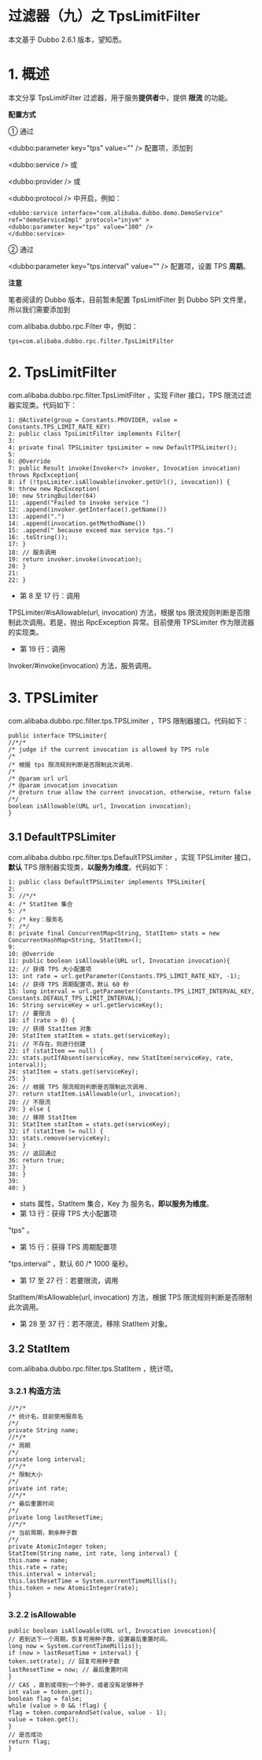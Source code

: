 # 过滤器（九）之 TpsLimitFilter

本文基于 Dubbo 2.6.1 版本，望知悉。

# 1. 概述

本文分享 TpsLimitFilter 过滤器，用于服务**提供者**中，提供 **限流** 的功能。

**配置方式**

① 通过

<dubbo:parameter key="tps" value="" />
配置项，添加到

<dubbo:service />
或

<dubbo:provider />
或

<dubbo:protocol />
中开启，例如：
```
<dubbo:service interface="com.alibaba.dubbo.demo.DemoService" ref="demoServiceImpl" protocol="injvm" >
<dubbo:parameter key="tps" value="100" />
</dubbo:service>
```

② 通过

<dubbo:parameter key="tps.interval" value="" />
配置项，设置 TPS **周期**。

**注意**

笔者阅读的 Dubbo 版本，目前暂未配置 TpsLimitFilter 到 Dubbo SPI 文件里，所以我们需要添加到

com.alibaba.dubbo.rpc.Filter
中，例如：
```
tps=com.alibaba.dubbo.rpc.filter.TpsLimitFilter
```

# 2. TpsLimitFilter

com.alibaba.dubbo.rpc.filter.TpsLimitFilter
，实现 Filter 接口，TPS 限流过滤器实现类。代码如下：
```
1: @Activate(group = Constants.PROVIDER, value = Constants.TPS_LIMIT_RATE_KEY)
2: public class TpsLimitFilter implements Filter{
3:
4: private final TPSLimiter tpsLimiter = new DefaultTPSLimiter();
5:
6: @Override
7: public Result invoke(Invoker<?> invoker, Invocation invocation) throws RpcException{
8: if (!tpsLimiter.isAllowable(invoker.getUrl(), invocation)) {
9: throw new RpcException(
10: new StringBuilder(64)
11: .append("Failed to invoke service ")
12: .append(invoker.getInterface().getName())
13: .append(".")
14: .append(invocation.getMethodName())
15: .append(" because exceed max service tps.")
16: .toString());
17: }
18: // 服务调用
19: return invoker.invoke(invocation);
20: }
21:
22: }
```

* 第 8 至 17 行：调用

TPSLimiter/#isAllowable(url, invocation)
方法，根据 tps 限流规则判断是否限制此次调用。若是，抛出 RpcException 异常。目前使用 TPSLimiter 作为限流器的实现类。
* 第 19 行：调用

Invoker/#invoke(invocation)
方法，服务调用。

# 3. TPSLimiter

com.alibaba.dubbo.rpc.filter.tps.TPSLimiter
，TPS 限制器接口。代码如下：
```
public interface TPSLimiter{
//*/*
/* judge if the current invocation is allowed by TPS rule
/*
/* 根据 tps 限流规则判断是否限制此次调用.
/*
/* @param url url
/* @param invocation invocation
/* @return true allow the current invocation, otherwise, return false
/*/
boolean isAllowable(URL url, Invocation invocation);
}
```

## 3.1 DefaultTPSLimiter

com.alibaba.dubbo.rpc.filter.tps.DefaultTPSLimiter
，实现 TPSLimiter 接口，**默认** TPS 限制器实现类，**以服务为维度**。代码如下：
```
1: public class DefaultTPSLimiter implements TPSLimiter{
2:
3: //*/*
4: /* StatItem 集合
5: /*
6: /* key：服务名
7: /*/
8: private final ConcurrentMap<String, StatItem> stats = new ConcurrentHashMap<String, StatItem>();
9:
10: @Override
11: public boolean isAllowable(URL url, Invocation invocation){
12: // 获得 TPS 大小配置项
13: int rate = url.getParameter(Constants.TPS_LIMIT_RATE_KEY, -1);
14: // 获得 TPS 周期配置项，默认 60 秒
15: long interval = url.getParameter(Constants.TPS_LIMIT_INTERVAL_KEY, Constants.DEFAULT_TPS_LIMIT_INTERVAL);
16: String serviceKey = url.getServiceKey();
17: // 要限流
18: if (rate > 0) {
19: // 获得 StatItem 对象
20: StatItem statItem = stats.get(serviceKey);
21: // 不存在，则进行创建
22: if (statItem == null) {
23: stats.putIfAbsent(serviceKey, new StatItem(serviceKey, rate, interval));
24: statItem = stats.get(serviceKey);
25: }
26: // 根据 TPS 限流规则判断是否限制此次调用.
27: return statItem.isAllowable(url, invocation);
28: // 不限流
29: } else {
30: // 移除 StatItem
31: StatItem statItem = stats.get(serviceKey);
32: if (statItem != null) {
33: stats.remove(serviceKey);
34: }
35: // 返回通过
36: return true;
37: }
38: }
39:
40: }
```

* stats
属性，StatItem 集合，Key 为 服务名，**即以服务为维度**。
* 第 13 行：获得 TPS 大小配置项

"tps"
。
* 第 15 行：获得 TPS 周期配置项

"tps.interval"
，默认 60 /* 1000 毫秒。
* 第 17 至 27 行：若要限流，调用

StatItem/#isAllowable(url, invocation)
方法，根据 TPS 限流规则判断是否限制此次调用。
* 第 28 至 37 行：若不限流，移除 StatItem 对象。

## 3.2 StatItem

com.alibaba.dubbo.rpc.filter.tps.StatItem
，统计项。

### 3.2.1 构造方法

```
//*/*
/* 统计名，目前使用服务名
/*/
private String name;
//*/*
/* 周期
/*/
private long interval;
//*/*
/* 限制大小
/*/
private int rate;
//*/*
/* 最后重置时间
/*/
private long lastResetTime;
//*/*
/* 当前周期，剩余种子数
/*/
private AtomicInteger token;
StatItem(String name, int rate, long interval) {
this.name = name;
this.rate = rate;
this.interval = interval;
this.lastResetTime = System.currentTimeMillis();
this.token = new AtomicInteger(rate);
}
```

### 3.2.2 isAllowable

```
public boolean isAllowable(URL url, Invocation invocation){
// 若到达下一个周期，恢复可用种子数，设置最后重置时间。
long now = System.currentTimeMillis();
if (now > lastResetTime + interval) {
token.set(rate); // 回复可用种子数
lastResetTime = now; // 最后重置时间
}
// CAS ，直到或得到一个种子，或者没有足够种子
int value = token.get();
boolean flag = false;
while (value > 0 && !flag) {
flag = token.compareAndSet(value, value - 1);
value = token.get();
}
// 是否成功
return flag;
}
```